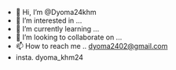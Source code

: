 - 👋 Hi, I’m @Dyoma24khm
- 👀 I’m interested in ...
- 🌱 I’m currently learning ...
- 💞️ I’m looking to collaborate on ...
- 📫 How to reach me .. dyoma2402@gmail.com
- insta. dyoma_khm24

<!---
Dyoma24khm/Dyoma24khm is a ✨ special ✨ repository because its `README.md` (this file) appears on your GitHub profile.
You can click the Preview link to take a look at your changes.
--->

